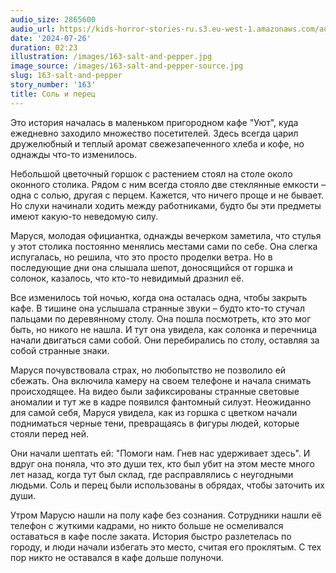 ```yaml
---
audio_size: 2865600
audio_url: https://kids-horror-stories-ru.s3.eu-west-1.amazonaws.com/audio/163-salt-and-pepper.mp3
date: '2024-07-26'
duration: 02:23
illustration: /images/163-salt-and-pepper.jpg
image_source: /images/163-salt-and-pepper-source.jpg
slug: 163-salt-and-pepper
story_number: '163'
title: Соль и перец
---
```


Это история началась в маленьком пригородном кафе "Уют", куда ежедневно заходило множество посетителей. Здесь всегда царил дружелюбный и теплый аромат свежезапеченного хлеба и кофе, но однажды что-то изменилось.

Небольшой цветочный горшок с растением стоял на столе около оконного столика. Рядом с ним всегда стояло две стеклянные емкости – одна с солью, другая с перцем. Кажется, что ничего проще и не бывает. Но слухи начинали ходить между работниками, будто бы эти предметы имеют какую-то неведомую силу.

Маруся, молодая официантка, однажды вечерком заметила, что стулья у этот столика постоянно менялись местами сами по себе. Она слегка испугалась, но решила, что это просто проделки ветра. Но в последующие дни она слышала шепот, доносящийся от горшка и солонок, казалось, что кто-то невидимый дразнил её.

Все изменилось той ночью, когда она осталась одна, чтобы закрыть кафе. В тишине она услышала странные звуки – будто кто-то стучал пальцами по деревянному столу. Она пошла посмотреть, кто это мог быть, но никого не нашла. И тут она увидела, как солонка и перечница начали двигаться сами собой. Они перебирались по столу, оставляя за собой странные знаки.

Маруся почувствовала страх, но любопытство не позволило ей сбежать. Она включила камеру на своем телефоне и начала снимать происходящее. На видео были зафиксированы странные световые аномалии и тут же в кадре появился фантомный силуэт. Неожиданно для самой себя, Маруся увидела, как из горшка с цветком начали подниматься черные тени, превращаясь в фигуры людей, которые стояли перед ней.

Они начали шептать ей: "Помоги нам. Гнев нас удерживает здесь". И вдруг она поняла, что это души тех, кто был убит на этом месте много лет назад, когда тут был склад, где расправлялись с неугодными людьми. Соль и перец были использованы в обрядах, чтобы заточить их души.

Утром Марусю нашли на полу кафе без сознания. Сотрудники нашли её телефон с жуткими кадрами, но никто больше не осмеливался оставаться в кафе после заката. История быстро разлетелась по городу, и люди начали избегать это место, считая его проклятым. C тех пор никто не оставался в кафе дольше полуночи.
